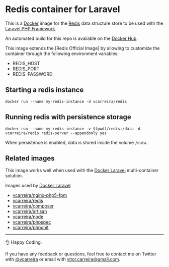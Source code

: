 # Redis container for Laravel

This is a [Docker](http://www.docker.com) image for the [Redis](http://redis.io/) data structure store to be used with the [Laravel PHP Framework](http://laravel.com/).

An automated build for this repo is available on the [Docker Hub](https://registry.hub.docker.com/u/vcarreira/redis/).

This image extends the [Redis Official Image] by allowing to customize the container through the following environment variables:

 - REDIS_HOST
 - REDIS_PORT
 - REDIS_PASSWORD

## Starting a redis instance
```docker run --name my-redis-instance -d vcarreira/redis```

## Running redis with persistence storage
```docker run --name my-redis-instance -v $(pwd)/redis:/data -d vcarreira/redis redis-server --appendonly yes```

When persistence is enabled, data is stored inside the volume ```/data```.

## Related images

This image works well when used with the [Docker Laravel](https://github.com/vcarreira/docker-laravel) multi-container solution.

Images used by [Docker Laravel](https://github.com/vcarreira/docker-laravel)
  - [vcarreira/nginx-php5-fpm](https://registry.hub.docker.com/u/vcarreira/nginx-php5-fpm)
  - [vcarreira/redis](https://registry.hub.docker.com/u/vcarreira/redis)
  - [vcarreira/composer](https://registry.hub.docker.com/u/vcarreira/composer)
  - [vcarreira/artisan](https://registry.hub.docker.com/u/vcarreira/artisan)
  - [vcarreira/node](https://registry.hub.docker.com/u/vcarreira/node)
  - [vcarreira/phpspec](https://registry.hub.docker.com/u/vcarreira/phpspec)
  - [vcarreira/phpunit](https://registry.hub.docker.com/u/vcarreira/phpunit)

---

:ok_hand: Happy Coding.

If you have any feedback or questions, feel free to contact me on Twitter with [@vcarreira](https://twitter.com/vcarreira) or email with [vitor.carreira@gmail.com](mailto:vitor.carreira@gmail.com).
